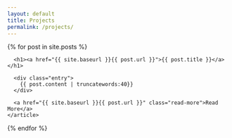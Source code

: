```yaml
---
layout: default
title: Projects
permalink: /projects/
---
```


<div class="posts">
  {% for post in site.posts %}
    <article class="post">    
      
      <h1><a href="{{ site.baseurl }}{{ post.url }}">{{ post.title }}</a></h1>

      <div class="entry">
        {{ post.content | truncatewords:40}}
      </div>
      
      <a href="{{ site.baseurl }}{{ post.url }}" class="read-more">Read More</a>
    </article>
  {% endfor %}
</div>
